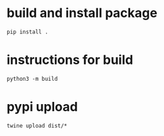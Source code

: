 # build and install package
```pip install .```

# instructions for build
```python3 -m build```

# pypi upload
```twine upload dist/*```